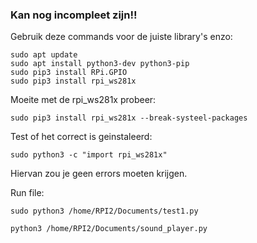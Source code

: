 ### Kan nog incompleet zijn!!

Gebruik deze commands voor de juiste library's enzo:
```
sudo apt update
sudo apt install python3-dev python3-pip
sudo pip3 install RPi.GPIO
sudo pip3 install rpi_ws281x
```

Moeite met de rpi_ws281x probeer:
```
sudo pip3 install rpi_ws281x --break-systeel-packages
```
Test of het correct is geinstaleerd: 
```
sudo python3 -c "import rpi_ws281x"
```
Hiervan zou je geen errors moeten krijgen.

Run file:
```
sudo python3 /home/RPI2/Documents/test1.py

python3 /home/RPI2/Documents/sound_player.py
```


